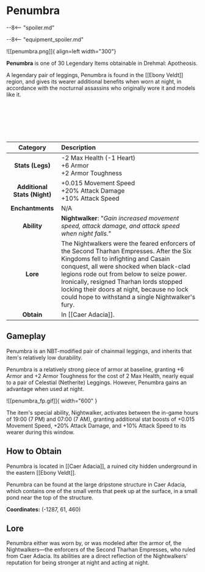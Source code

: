 # Penumbra

--8<-- "spoiler.md"

--8<-- "equipment_spoiler.md"

![[penumbra.png]]{ align=left width="300"}

**Penumbra** is one of 30 Legendary Items obtainable in Drehmal: Apotheosis.

A legendary pair of leggings, Penumbra is found in the [[Ebony Veldt]] region, and gives its wearer additional benefits when worn at night, in accordance with the nocturnal assassins who originally wore it and models like it.

<br> <br> <br> <br> <br>

| Category | Description |
|:--------------------------------:|:-----------------------------------------------------------------------------------------------------------------------------------------------------------------------------|
| **Stats (Legs)**              | -2 Max Health (-1 Heart) <br> +6 Armor <br> +2 Armor Toughness   |
| **Additional Stats (Night)**  | +0.015 Movement Speed <br> +20% Attack Damage <br> +10% Attack Speed |
| **Enchantments**              | N/A |
| **Ability**                   | **Nightwalker**: "*Gain increased movement speed, attack damage, and attack speed when night falls.*" |
| **Lore**                      | The Nightwalkers were the feared enforcers of the Second Tharhan Empresses. After the Six Kingdoms fell to infighting and Casain conquest, all were shocked when black-clad legions rode out from below to seize power. Ironically, resigned Tharhan lords stopped locking their doors at night, because no lock could hope to withstand a single Nightwalker's fury. |
| **Obtain**                    | In [[Caer Adacia]].   |  

## Gameplay
Penumbra is an NBT-modified pair of chainmail leggings, and inherits that item's relatively low durability.

Penumbra is a relatively strong piece of armor at baseline, granting +6 Armor and +2 Armor Toughness for the cost of 2 Max Health, nearly equal to a pair of Celestial (Netherite) Leggings. However, Penumbra gains an advantage when used at night.

![[penumbra_fp.gif]]{ width="600" }

The item's special ability, Nightwalker, activates between the in-game hours of 19:00 (7 PM) and 07:00 (7 AM), granting additional stat boosts of +0.015 Movement Speed, +20% Attack Damage, and +10% Attack Speed to its wearer during this window.

## How to Obtain
Penumbra is located in [[Caer Adacia]], a ruined city hidden underground in the eastern [[Ebony Veldt]].

Penumbra can be found at the large dripstone structure in Caer Adacia, which contains one of the small vents that peek up at the surface, in a small pond near the top of the structure.

**Coordinates:** (-1287, 61, 460)

## Lore
Penumbra either was worn by, or was modeled after the armor of, the Nightwalkers—the enforcers of the Second Tharhan Empresses, who ruled from Caer Adacia. Its abilities are a direct reflection of the Nightwalkers' reputation for being stronger at night and acting at night.